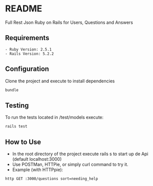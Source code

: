 # README

Full Rest Json Ruby on Rails for Users, Questions and Answers

## Requirements
	- Ruby Version: 2.5.1
	- Rails Version: 5.2.2

## Configuration
Clone the project and execute to install dependencies
``` bash
bundle
``` 

## Testing
To run the tests located in /test/models execute:
``` bash
rails test
``` 
## How to Use
* In the root directory of the project execute rails s to start up de Api (default localhost:3000)
* Use POSTMan, HTTPie, or simply curl command to try it.
* Example (with HTTPpie):
``` bash
http GET :3000/questions sort=needing_help
```
